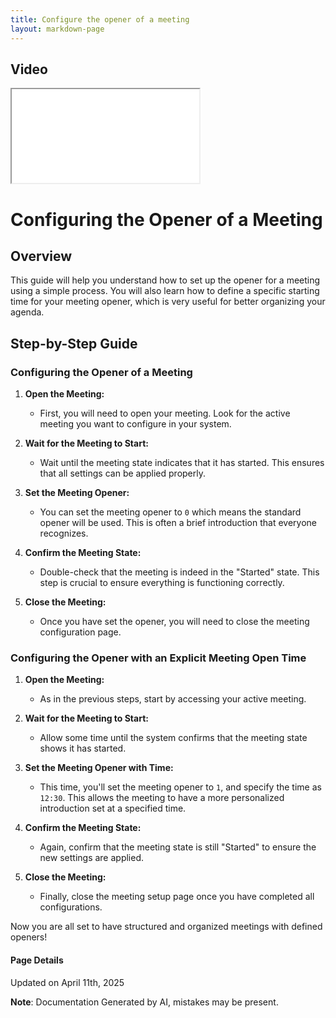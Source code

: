 ```yaml
---
title: Configure the opener of a meeting
layout: markdown-page
---
```


## Video 
<div class="container my-5">
	<div class="embed-responsive embed-responsive-16by9">
		<iframe class="embed-responsive-item" src="..\media\meetings\configure_the_opener_of_a_meeting\Configure_the_opener_of_a_meeting.webm" allowfullscreen></iframe>
	</div>
</div>

# Configuring the Opener of a Meeting

## Overview
This guide will help you understand how to set up the opener for a meeting using a simple process. You will also learn how to define a specific starting time for your meeting opener, which is very useful for better organizing your agenda.

## Step-by-Step Guide

### Configuring the Opener of a Meeting
1. **Open the Meeting:**
   - First, you will need to open your meeting. Look for the active meeting you want to configure in your system.

2. **Wait for the Meeting to Start:**
   - Wait until the meeting state indicates that it has started. This ensures that all settings can be applied properly.

3. **Set the Meeting Opener:**
   - You can set the meeting opener to `0` which means the standard opener will be used. This is often a brief introduction that everyone recognizes.

4. **Confirm the Meeting State:**
   - Double-check that the meeting is indeed in the "Started" state. This step is crucial to ensure everything is functioning correctly.

5. **Close the Meeting:**
   - Once you have set the opener, you will need to close the meeting configuration page.

### Configuring the Opener with an Explicit Meeting Open Time
1. **Open the Meeting:**
   - As in the previous steps, start by accessing your active meeting.

2. **Wait for the Meeting to Start:**
   - Allow some time until the system confirms that the meeting state shows it has started.

3. **Set the Meeting Opener with Time:**
   - This time, you'll set the meeting opener to `1`, and specify the time as `12:30`. This allows the meeting to have a more personalized introduction set at a specified time.

4. **Confirm the Meeting State:**
   - Again, confirm that the meeting state is still "Started" to ensure the new settings are applied.

5. **Close the Meeting:**
   - Finally, close the meeting setup page once you have completed all configurations. 

Now you are all set to have structured and organized meetings with defined openers!

#### Page Details
Updated on April 11th, 2025

**Note**: Documentation Generated by AI, mistakes may be present.